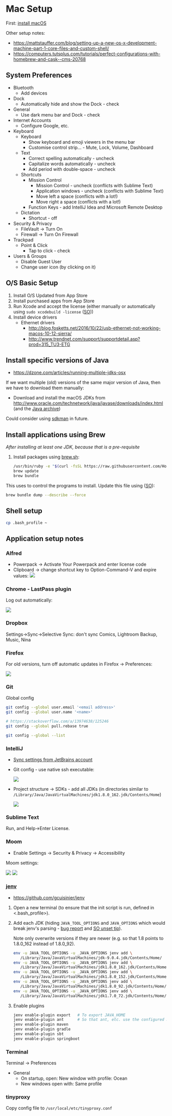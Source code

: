 # Mac Setup

First: [install macOS](https://github.com/pgpx/mac-setup/blob/master/macOS%20USB%20install.md)

Other setup notes:
* <https://mattstauffer.com/blog/setting-up-a-new-os-x-development-machine-part-1-core-files-and-custom-shell/>
* <https://computers.tutsplus.com/tutorials/perfect-configurations-with-homebrew-and-cask--cms-20768>


## System Preferences

* Bluetooth
    * Add devices
* Dock
    * Automatically hide and show the Dock - check
* General
    * Use dark menu bar and Dock - check
* Internet Accounts
    * Configure Google, etc.
* Keyboard
    * Keyboard
        * Show keyboard and emoji viewers in the menu bar
        * Customise control strip... - Mute, Lock, Volume, Dashboard
    * Text
        * Correct spelling automatically - uncheck
        * Capitalize words automatically - uncheck
        * Add period with double-space - uncheck
    * Shortcuts
        * Mission Control
            * Mission Control  - uncheck (conflicts with Sublime Text)
            * Application windows - uncheck (conflicts with Sublime Text)
            * Move left a space (conflicts with a lot!)
            * Move right a space (conflicts with a lot!)
        * Function Keys - add IntelliJ Idea and Microsoft Remote Desktop
    * Dictation
        * Shortcut - off
* Security & Privacy
    * FileVault -> Turn On
    * Firewall -> Turn On Firewall
* Trackpad
    * Point & Click
        * Tap to click - check
* Users & Groups
    * Disable Guest User
    * Change user icon (by clicking on it)

## O/S Basic Setup

1. Install O/S Updated from App Store
1. Install purchased apps from App Store
1. Run Xcode and accept the license (either manually or automatically using `sudo xcodebuild -license` ([SO](http://stackoverflow.com/a/26772631/125246)))
1. Install device drivers
    * Ethernet drivers
        * <http://blog.fosketts.net/2016/10/22/usb-ethernet-not-working-macos-10-12-sierra/>
        * <http://www.trendnet.com/support/supportdetail.asp?prod=315_TU3-ETG>

## Install specific versions of Java

* <https://dzone.com/articles/running-multiple-jdks-osx>

If we want multiple (old) versions of the same major version of Java, then we have to download them manually:

* Download and install the macOS JDKs from <http://www.oracle.com/technetwork/java/javase/downloads/index.html> (and the [Java archive](http://www.oracle.com/technetwork/java/javase/archive-139210.html))


Could consider using [sdkman](http://sdkman.io/) in future.

## Install applications using Brew

_After installing at least one JDK, because that is a pre-requisite_

1. Install packages using [brew.sh](https://brew.sh/):
    ```bash
    /usr/bin/ruby -e "$(curl -fsSL https://raw.githubusercontent.com/Homebrew/install/master/install)"
    brew update
    brew bundle
    ```

This uses <Brewfile> to control the programs to install.  Update this file using ([SO](https://stackoverflow.com/a/39665218/125246)):

```bash
brew bundle dump --describe --force
```


## Shell setup

```bash
cp .bash_profile ~
```

## Application setup notes

### Alfred

* Powerpack -> Activate Your Powerpack and enter license code
* Clipboard -> change shortcut key to Option-Command-V and expire values:
    ![](images/README_images/alfred-1.png)

### Chrome - LastPass plugin

Log out automatically:

![](images/README_images/lastpass-1.png)

### Dropbox

Settings->Sync->Selective Sync: don't sync Comics, Lightroom Backup, Music, Nina

### Firefox

For old versions, turn off automatic updates in Firefox -> Preferences:

![](images/README_images/firefox-1.png)

### Git

Global config

```bash
git config --global user.email '<email address>'
git config --global user.name '<name>'

# https://stackoverflow.com/a/13974638/125246
git config --global pull.rebase true

git config --global --list
```

### IntelliJ

* [Sync settings from JetBrains account](https://www.jetbrains.com/help/idea/sharing-your-ide-settings.html)
* Git config - use native ssh executable:

    ![](images/README_images/intellij-1.png)

* Project structure -> SDKs - add all JDKs (in directories similar to `/Library/Java/JavaVirtualMachines/jdk1.8.0_162.jdk/Contents/Home`)

    ![](images/README_images/intellij-2.png)

### Sublime Text

Run, and Help->Enter License.

### Moom

* Enable Settings -> Security & Privacy -> Accessibility

Moom settings:

![](images/README_images/moom-1.png)
![](images/README_images/moom-2.png)
    
### [jenv](http://www.jenv.be/)

* <https://github.com/gcuisinier/jenv>

1. Open a new terminal (to ensure that the init script is run, defined in <.bash_profile>).
2. Add each JDK (hiding `JAVA_TOOL_OPTIONS` and `JAVA_OPTIONS` which would break jenv's parsing - [bug report](https://github.com/gcuisinier/jenv/issues/107) and [SO unset tip](https://unix.stackexchange.com/a/388852/32390)).

    Note only overwrite versions if they are newer (e.g. so that 1.8 points to 1.8.0_162 instead of 1.8.0_92).

    ```bash
    env -u JAVA_TOOL_OPTIONS -u _JAVA_OPTIONS jenv add \
       /Library/Java/JavaVirtualMachines/jdk-9.0.4.jdk/Contents/Home/
    env -u JAVA_TOOL_OPTIONS -u _JAVA_OPTIONS jenv add \
       /Library/Java/JavaVirtualMachines/jdk1.8.0_162.jdk/Contents/Home/
    env -u JAVA_TOOL_OPTIONS -u _JAVA_OPTIONS jenv add \
       /Library/Java/JavaVirtualMachines/jdk1.8.0_152.jdk/Contents/Home/
    env -u JAVA_TOOL_OPTIONS -u _JAVA_OPTIONS jenv add \
       /Library/Java/JavaVirtualMachines/jdk1.8.0_92.jdk/Contents/Home/
    env -u JAVA_TOOL_OPTIONS -u _JAVA_OPTIONS jenv add \
       /Library/Java/JavaVirtualMachines/jdk1.7.0_72.jdk/Contents/Home/ 
    ```

1. Enable plugins

    ```bash
    jenv enable-plugin export   # To export JAVA_HOME
    jenv enable-plugin ant      # So that ant, etc. use the configured JDK
    jenv enable-plugin maven
    jenv enable-plugin gradle
    jenv enable-plugin sbt
    jenv enable-plugin springboot
    ```

### Terminal

Terminal -> Preferences
* General
    * On startup, open: New window with profile: Ocean
    * New windows open with: Same profile
    
### tinyproxy


Copy config file to `/usr/local/etc/tinyproxy.conf`
